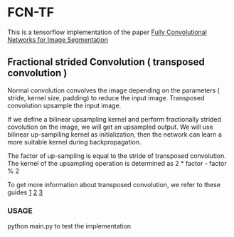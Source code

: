 # FCN-TF

This is a tensorflow implementation of the paper [Fully Convolutional Networks for Image Segmentation](https://people.eecs.berkeley.edu/~jonlong/long_shelhamer_fcn.pdf)



## Fractional strided Convolution ( transposed convolution )

Normal convolution convolves the image depending on the parameters ( stride, kernel size, padding) to reduce the input image. 
Transposed convolution upsample the input image. 

If we define a bilinear upsampling kernel and perform fractionally strided covolution on the image, we will get an upsampled output. We will use bilinear up-samplling kernel as initialization, then the network can learn a more suitable kernel during backpropagation.

The factor of up-sampling is equal to the stride of transposed convolution. The kernel of the upsampling operation is determined as  2 * factor - factor % 2 


To get more information about transposed convolution, we refer to these guides
[1](http://warmspringwinds.github.io/tensorflow/tf-slim/2016/11/22/upsampling-and-image-segmentation-with-tensorflow-and-tf-slim/)
[2](https://github.com/vdumoulin/conv_arithmetic)
[3](http://cv-tricks.com/image-segmentation/transpose-convolution-in-tensorflow/)

### USAGE 
python main.py to test the implementation